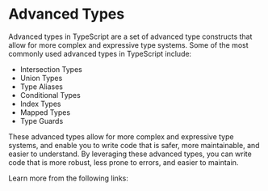 # Advanced Types

Advanced types in TypeScript are a set of advanced type constructs that allow for more complex and expressive type systems. Some of the most commonly used advanced types in TypeScript include:

- Intersection Types
- Union Types
- Type Aliases
- Conditional Types
- Index Types
- Mapped Types
- Type Guards

These advanced types allow for more complex and expressive type systems, and enable you to write code that is safer, more maintainable, and easier to understand. By leveraging these advanced types, you can write code that is more robust, less prone to errors, and easier to maintain.

Learn more from the following links: